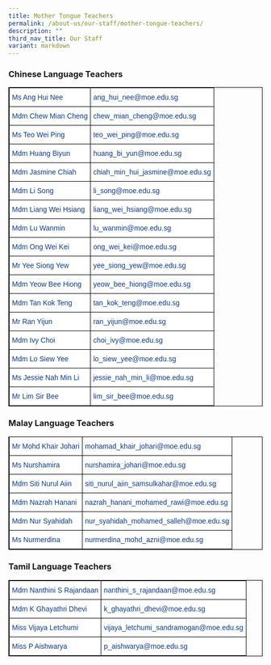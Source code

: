 ```yaml
---
title: Mother Tongue Teachers
permalink: /about-us/our-staff/mother-tongue-teachers/
description: ""
third_nav_title: Our Staff
variant: markdown
---
```

### Chinese Language Teachers

<style type="text/css">
.tg  {border-collapse:collapse;border-spacing:0;}
.tg td{border-color:black;border-style:solid;border-width:1px;font-family:Arial, sans-serif;font-size:14px;
  overflow:hidden;padding:10px 5px;word-break:normal;}
.tg th{border-color:black;border-style:solid;border-width:1px;font-family:Arial, sans-serif;font-size:14px;
  font-weight:normal;overflow:hidden;padding:10px 5px;word-break:normal;}
.tg .tg-vvbc{background-color:#FFF;color:#0C3989;text-align:left;vertical-align:top}
</style>
<table style="border: 1px solid black" class="tg">
<thead>
  <tr>
    <th style="border: 1px solid black" class="tg-vvbc">Ms Ang Hui Nee</th>
    <th style="border: 1px solid black" class="tg-vvbc">ang_hui_nee@moe.edu.sg</th>
  </tr>
</thead>
<tbody>
  <tr>
    <td style="border: 1px solid black" class="tg-vvbc">Mdm Chew Mian Cheng</td>
    <td style="border: 1px solid black" class="tg-vvbc">chew_mian_cheng@moe.edu.sg</td>
  </tr>
  <tr>
    <td style="border: 1px solid black" class="tg-vvbc">Ms Teo Wei Ping</td>
    <td style="border: 1px solid black" class="tg-vvbc">teo_wei_ping@moe.edu.sg</td>
  </tr>
  <tr>
    <td style="border: 1px solid black" class="tg-vvbc">Mdm Huang Biyun</td>
    <td style="border: 1px solid black" class="tg-vvbc">huang_bi_yun@moe.edu.sg</td>
  </tr>
  <tr>
    <td style="border: 1px solid black" class="tg-vvbc">Mdm Jasmine Chiah</td>
     <td style="border: 1px solid black" class="tg-vvbc">
	chiah_min_hui_jasmine@moe.edu.sg </td>
  </tr>
  <tr>
    <td style="border: 1px solid black" class="tg-vvbc">Mdm Li Song</td>
    <td style="border: 1px solid
															 black" class="tg-vvbc">li_song@moe.edu.sg</td>
  </tr>
  <tr>
    <td style="border: 1px solid black" class="tg-vvbc">Mdm Liang Wei Hsiang</td>
    <td style="border: 1px solid black" class="tg-vvbc">liang_wei_hsiang@moe.edu.sg</td>
  </tr>
  <tr>
    <td style="border: 1px solid black" class="tg-vvbc">Mdm Lu Wanmin</td>
    <td style="border: 1px solid black" class="tg-vvbc">lu_wanmin@moe.edu.sg</td>
  </tr>
  <tr>
    <td style="border: 1px solid black" class="tg-vvbc">Mdm Ong Wei Kei</td>
    <td style="border: 1px solid black" class="tg-vvbc">ong_wei_kei@moe.edu.sg</td>
  </tr>
  <tr>
    <td style="border: 1px solid black" class="tg-vvbc">Mr Yee Siong Yew</td>
    <td style="border: 1px solid black" class="tg-vvbc">yee_siong_yew@moe.edu.sg</td>
  </tr>
  <tr>
    <td style="border: 1px solid black" class="tg-vvbc">Mdm Yeow Bee Hiong</td>
    <td style="border: 1px solid black" class="tg-vvbc">yeow_bee_hiong@moe.edu.sg</td>
  </tr>
  <tr>
    <td style="border: 1px solid black" class="tg-vvbc">Mdm Tan Kok Teng</td>
    <td style="border: 1px solid black" class="tg-vvbc">tan_kok_teng@moe.edu.sg</td>
  </tr>
  <tr>
    <td style="border: 1px solid black" class="tg-vvbc">Mr Ran Yijun</td>
    <td style="border: 1px solid black" class="tg-vvbc">ran_yijun@moe.edu.sg</td>
  </tr>
  <tr>
    <td style="border: 1px solid black" class="tg-vvbc">Mdm Ivy Choi</td>
    <td style="border: 1px solid black" class="tg-vvbc">choi_ivy@moe.edu.sg</td>
  </tr>
  <tr>
    <td style="border: 1px solid black" class="tg-vvbc">Mdm Lo Siew Yee</td>
    <td style="border: 1px solid black" class="tg-vvbc">lo_siew_yee@moe.edu.sg</td>
  </tr>
	<tr>
    <td style="border: 1px solid black" class="tg-vvbc">Ms Jessie Nah Min Li</td>
    <td style="border: 1px solid black" class="tg-vvbc">jessie_nah_min_li@moe.edu.sg</td>
  </tr>
	<tr>
    <td style="border: 1px solid black" class="tg-vvbc">Mr Lim Sir Bee</td>
    <td style="border: 1px solid black" class="tg-vvbc">lim_sir_bee@moe.edu.sg</td>
  </tr>
  <tr>
    
</tr></tbody>
</table>

### Malay Language Teachers

<style type="text/css">
.tg  {border-collapse:collapse;border-spacing:0;}
.tg td{border-color:black;border-style:solid;border-width:1px;font-family:Arial, sans-serif;font-size:14px;
  overflow:hidden;padding:10px 5px;word-break:normal;}
.tg th{border-color:black;border-style:solid;border-width:1px;font-family:Arial, sans-serif;font-size:14px;
  font-weight:normal;overflow:hidden;padding:10px 5px;word-break:normal;}
.tg .tg-l7h4{background-color:#FFF;color:#0C3989;text-align:left;vertical-align:middle}
</style>
<table style="border: 1px solid black" class="tg">
<thead>
  <tr>
    
</tr></thead>
<tbody>
  <tr>
    <td style="border: 1px solid black" class="tg-l7h4">Mr Mohd Khair Johari<br></td>
    <td style="border: 1px solid black" class="tg-l7h4">mohamad_khair_johari@moe.edu.sg<br></td>
  </tr>
  <tr>
    <td style="border: 1px solid black" class="tg-l7h4">Ms Nurshamira<br></td>
    <td style="border: 1px solid black" class="tg-l7h4">nurshamira_johari@moe.edu.sg<br></td>
  </tr>
  <tr>
    <td style="border: 1px solid black" class="tg-l7h4">Mdm Siti Nurul Aiin<br></td>
    <td style="border: 1px solid black" class="tg-l7h4">siti_nurul_aiin_samsulkahar@moe.edu.sg<br></td>
  </tr>
  <tr>
    <td style="border: 1px solid black" class="tg-l7h4">Mdm Nazrah Hanani<br></td>
    <td style="border: 1px solid black" class="tg-l7h4">nazrah_hanani_mohamed_rawi@moe.edu.sg<br></td>
  </tr>
  <tr>
    <td style="border: 1px solid black" class="tg-l7h4">Mdm Nur Syahidah<br></td>
    <td style="border: 1px solid black" class="tg-l7h4">nur_syahidah_mohamed_salleh@moe.edu.sg<br></td>
  </tr>
  <tr>
    <td style="border: 1px solid black" class="tg-l7h4">Ms Nurmerdina<br></td>
    <td style="border: 1px solid black" class="tg-l7h4">nurmerdina_mohd_azni@moe.edu.sg</td>
  </tr>
</tbody>
</table>

### Tamil Language Teachers

<style type="text/css">
.tg  {border-collapse:collapse;border-spacing:0;}
.tg td{border-color:black;border-style:solid;border-width:1px;font-family:Arial, sans-serif;font-size:14px;
  overflow:hidden;padding:10px 5px;word-break:normal;}
.tg th{border-color:black;border-style:solid;border-width:1px;font-family:Arial, sans-serif;font-size:14px;
  font-weight:normal;overflow:hidden;padding:10px 5px;word-break:normal;}
.tg .tg-vvbc{background-color:#FFF;color:#0C3989;text-align:left;vertical-align:top}
</style>
<table style="border: 1px solid black" class="tg">
<thead>
  <tr>
    <th style="border: 1px solid black" class="tg-vvbc">Mdm Nanthini S Rajandaan</th>
    <th style="border: 1px solid black" class="tg-vvbc">nanthini_s_rajandaan@moe.edu.sg</th>
  </tr>
</thead>
<tbody>
  <tr>
    <td style="border: 1px solid black" class="tg-vvbc">Mdm K Ghayathri Dhevi</td>
    <td style="border: 1px solid black" class="tg-vvbc">k_ghayathri_dhevi@moe.edu.sg</td>
  </tr>
  <tr>
    <td style="border: 1px solid black" class="tg-vvbc">Miss Vijaya Letchumi</td>
    <td style="border: 1px solid black" class="tg-vvbc">vijaya_letchumi_sandramogan@moe.edu.sg</td>
  </tr>
	 <tr>
    <td style="border: 1px solid black" class="tg-vvbc">Miss P Aishwarya</td>
    <td style="border: 1px solid black" class="tg-vvbc">p_aishwarya@moe.edu.sg</td>
  </tr>
</tbody>
</table>